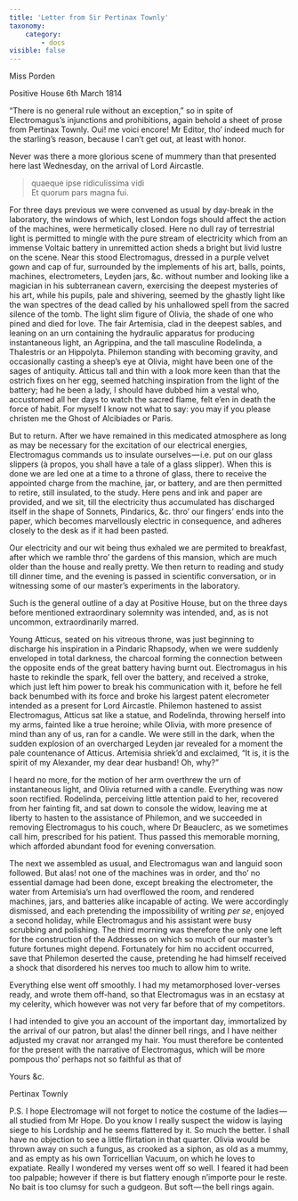 ```yaml
---
title: 'Letter from Sir Pertinax Townly'
taxonomy:
    category:
        - docs
visible: false
---
```


<div class="author">Miss Porden</div>

Positive House 6th March 1814

“There is no general rule without an exception,” so in spite of Electromagus’s injunctions and prohibitions, again behold a sheet of prose from Pertinax Townly. Oui! me voici encore! Mr Editor, tho’ indeed much for the starling’s reason, because I can’t get out, at least with honor.

Never was there a more glorious scene of mummery than that presented here last Wednesday, on the arrival of Lord Aircastle.  

> quaeque ipse ridiculissima vidi  
> Et quorum pars magna fui.  

For three days previous we were convened as usual by day-break in the laboratory, the windows of which, lest London fogs should affect the action of the machines, were hermetically closed. Here no dull ray of terrestrial light is permitted to mingle with the pure stream of electricity which from an immense Voltaic battery in unremitted action sheds a bright but livid lustre on the scene. Near this stood Electromagus, dressed in a purple velvet gown and cap of fur, surrounded by the implements of his art, balls, points, machines, electrometers, Leyden jars, &c. without number and looking like a magician in his subterranean cavern, exercising the deepest mysteries of his art, while his pupils, pale and shivering, seemed by the ghastly light like the wan spectres of the dead called by his unhallowed spell from the sacred silence of the tomb. The light slim figure of Olivia, the shade of one who pined and died for love. The fair Artemisia, clad in the deepest sables, and leaning on an urn containing the hydraulic apparatus for producing instantaneous light, an Agrippina, and the tall masculine Rodelinda, a Thalestris or an Hippolyta. Philemon standing with becoming gravity, and occasionally casting a sheep’s eye at Olivia, might have been one of the sages of antiquity. Atticus tall and thin with a look more keen than that the ostrich fixes on her egg, seemed hatching inspiration from the light of the battery; had he been a lady, I should have dubbed him a vestal who, accustomed all her days to watch the sacred flame, felt e’en in death the force of habit. For myself I know not what to say: you may if you please christen me the Ghost of Alcibiades or Paris.

But to return. After we have remained in this medicated atmosphere as long as may be necessary for the excitation of our electrical energies, Electromagus commands us to insulate ourselves — i.e. put on our glass slippers (à propos, you shall have a tale of a glass slipper). When this is done we are led one at a time to a throne of glass, there to receive the appointed charge from the machine, jar, or battery, and are then permitted to retire, still insulated, to the study. Here pens and ink and paper are provided, and we sit, till the electricity thus accumulated has discharged itself in the shape of Sonnets, Pindarics, &c. thro’ our fingers’ ends into the paper, which becomes marvellously electric in consequence, and adheres closely to the desk as if it had been pasted.

Our electricity and our wit being thus exhaled we are permited to breakfast, after which we ramble thro’ the gardens of this mansion, which are much older than the house and really pretty. We then return to reading and study till dinner time, and the evening is passed in scientific conversation, or in witnessing some of our master’s experiments in the laboratory.  

Such is the general outline of a day at Positive House, but on the three days before mentioned extraordinary solemnity was intended, and, as is not uncommon, extraordinarily marred.  

Young Atticus, seated on his vitreous throne, was just beginning to discharge his inspiration in a Pindaric Rhapsody, when we were suddenly enveloped in total darkness, the charcoal forming the connection between the opposite ends of the great battery having burnt out. Electromagus in his haste to rekindle the spark, fell over the battery, and received a stroke, which just left him power to break his communication with it, before he fell back benumbed with its force and broke his largest patent elecrometer intended as a present for Lord Aircastle. Philemon hastened to assist Electromagus, Atticus sat like a statue, and Rodelinda, throwing herself into my arms, fainted like a true heroine; while Olivia, with more presence of mind than any of us, ran for a candle. We were still in the dark, when the sudden explosion of an overcharged Leyden jar revealed for a moment the pale countenance of Atticus. Artemisia shriek’d and exclaimed, “It is, it is the spirit of my Alexander, my dear dear husband! Oh, why?”

I heard no more, for the motion of her arm overthrew the urn of instantaneous light, and Olivia returned with a candle. Everything was now soon rectified. Rodelinda, perceiving little attention paid to her, recovered from her fainting fit, and sat down to console the widow, leaving me at liberty to hasten to the assistance of Philemon, and we succeeded in removing Electromagus to his couch, where Dr Beauclerc, as we sometimes call him, prescribed for his patient. Thus passed this memorable morning, which afforded abundant food for evening conversation.  

The next we assembled as usual, and Electromagus wan and languid soon followed. But alas! not one of the machines was in order, and tho’ no essential damage had been done, except breaking the electrometer, the water from Artemisia’s urn had overflowed the room, and rendered machines, jars, and batteries alike incapable of acting. We were accordingly dismissed, and each pretending the impossibility of writing *per se*, enjoyed a second holiday, while Electromagus and his assistant were busy scrubbing and polishing. The third morning was therefore the only one left for the construction of the Addresses on which so much of our master’s future fortunes might depend. Fortunately for him no accident occurred, save that Philemon deserted the cause, pretending he had himself received a shock that disordered his nerves too much to allow him to write.  

Everything else went off smoothly. I had my metamorphosed lover-verses ready, and wrote them off-hand, so that Electromagus was in an ecstasy at my celerity, which however was not very far before that of my competitors.  

I had intended to give you an account of the important day, immortalized by the arrival of our patron, but alas! the dinner bell rings, and I have neither adjusted my cravat nor arranged my hair. You must therefore be contented for the present with the narrative of Electromagus, which will be more pompous tho’ perhaps not so faithful as that of

Yours &c.

Pertinax Townly

P.S. I hope Electromage will not forget to notice the costume of the ladies — all studied from Mr Hope. Do you know I really suspect the widow is laying siege to his Lordship and he seems flattered by it. So much the better. I shall have no objection to see a little flirtation in that quarter. Olivia would be thrown away on such a fungus, as crooked as a siphon, as old as a mummy, and as empty as his own Torricellian Vacuum, on which he loves to expatiate. Really I wondered my verses went off so well. I feared it had been too palpable; however if there is but flattery enough n’importe pour le reste. No bait is too clumsy for such a gudgeon. But soft — the bell rings again.